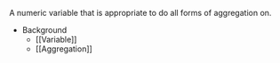 A numeric variable that is appropriate to do all forms of aggregation on.

* Background
	* [[Variable]]
	* [[Aggregation]]